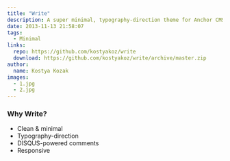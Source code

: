 ```yaml
---
title: "Write"
description: A super minimal, typography-direction theme for Anchor CMS
date: 2013-11-13 21:58:07
tags:
  - Minimal
links:
  repo: https://github.com/kostyakoz/write
  download: https://github.com/kostyakoz/write/archive/master.zip
author:
  name: Kostya Kozak
images:
  - 1.jpg
  - 2.jpg
---
```


### Why Write?

* Clean & minimal
* Typography-direction
* DISQUS-powered comments
* Responsive
